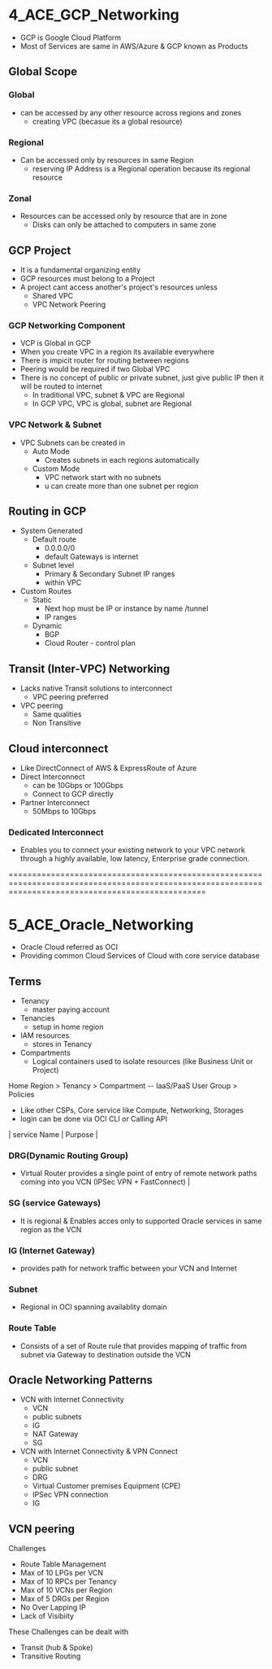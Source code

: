 # 4_ACE_GCP_Networking
- GCP is Google Cloud Platform
- Most of Services are same in AWS/Azure & GCP known as Products

## Global Scope
### Global
- can be accessed by any other resource across regions and zones 
  - creating VPC (becasue its a global resource)
### Regional
- Can be accessed only by resources in same Region
  - reserving IP Address is a Regional operation because its regional resource
### Zonal
- Resources can be accessed only by resource that are in zone 
  - Disks can only be attached to computers in same zone

## GCP Project 
- It is a fundamental organizing entity
- GCP resources must belong to a Project
- A project cant access another's project's resources unless
  - Shared VPC
  - VPC Network Peering

### GCP Networking Component
- VCP is Global in GCP 
- When you create VPC in a region its available everywhere 
- There is impicit router for routing between regions 
- Peering would be required if two Global VPC
- There is no concept of public or private subnet, just give public IP then it will be routed to internet
  - In traditional VPC, subnet & VPC are Regional
  - In GCP VPC, VPC is global, subnet are Regional

### VPC Network & Subnet
- VPC Subnets can be created in 
  - Auto Mode   
    - Creates subnets in each regions automatically
  - Custom Mode 
    - VPC network start with no subnets
    - u can create more than one subnet per region 

## Routing in GCP 
- System Generated 
  - Default route 
    - 0.0.0.0/0
    - default Gateways is internet
  - Subnet level
    - Primary & Secondary Subnet IP ranges 
    - within VPC
- Custom Routes 
  - Static
    - Next hop must be IP or instance by name /tunnel
    - IP ranges 
  - Dynamic
    - BGP
    - Cloud Router - control plan 
  
## Transit (Inter-VPC) Networking
- Lacks native Transit solutions to interconnect 
  - VPC peering preferred
- VPC peering
  - Same qualities
  - Non Transitive

## Cloud interconnect
- Like DirectConnect of AWS & ExpressRoute of Azure
- Direct Interconnect
  - can be 10Gbps or 100Gbps
  - Connect to GCP directly
- Partner Interconnect
  - 50Mbps to 10Gbps 

### Dedicated Interconnect
- Enables you to connect your existing network to your VPC network through a highly available, low latency, Enterprise grade connection.
  
======================================================================================================================================================

# 5_ACE_Oracle_Networking

- Oracle Cloud referred as OCI 
- Providing common Cloud Services of Cloud with core service database

## Terms 
- Tenancy 
  - master paying account
- Tenancies 
  - setup in home region
- IAM resources
  - stores in Tenancy
- Compartments
  - Logical containers used to isolate resources (like Business Unit or Project)


Home Region > Tenancy > Compartment -- IaaS/PaaS
            User Group > Policies 

- Like other CSPs, Core service like Compute, Networking, Storages
- login can be done via OCI CLI or Calling API

| service Name | Purpose | 

### DRG(Dynamic Routing Group)
- Virtual Router provides a single point of entry of remote network paths coming into you VCN (IPSec VPN + FastConnect) |

### SG (service Gateways) 
- It is regional & Enables acces only to supported Oracle services in same region as the VCN

### IG (Internet Gateway)
- provides path for network traffic between your VCN and Internet

### Subnet
- Regional in OCI spanning availablity domain

### Route Table 
- Consists of a set of Route rule that provides mapping of traffic from subnet via Gateway to destination outside the VCN

## Oracle Networking Patterns
- VCN with Internet Connectivity
  - VCN
  - public subnets
  - IG 
  - NAT Gateway
  - SG 
- VCN with Internet Connectivity & VPN Connect
  - VCN
  - public subnet
  - DRG
  - Virtual Customer premises Equipment (CPE)
  - IPSec VPN connection
  - IG

## VCN peering
Challenges 
- Route Table Management
- Max of 10 LPGs per VCN
- Max of 10 RPCs per Tenancy
- Max of 10 VCNs per Region
- Max of 5 DRGs per Region
- No Over Lapping IP
- Lack of Visibiity

These Challenges can be dealt with 
- Transit (hub & Spoke)
- Transitive Routing











































